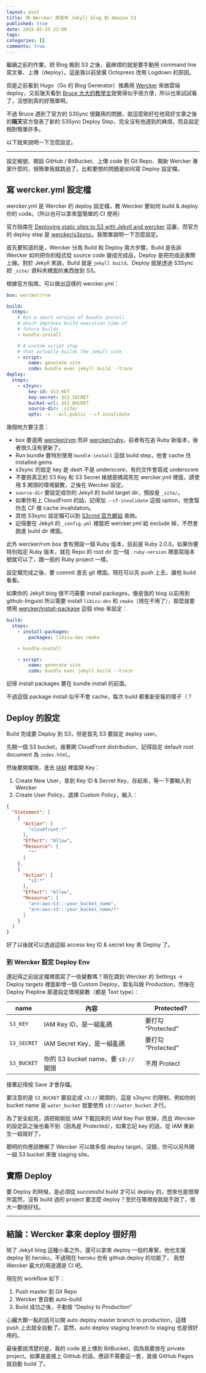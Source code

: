 ```yaml
---
layout: post
title: 用 Wercker 來發布 Jekyll blog 到 Amazon S3
published: true
date: 2015-02-25 23:00
tags:
categories: []
comments: true
---
```


繼續之前的作業，把 Blog 搬到 S3 之後，最麻煩的就是要手動用 command line 寫文章、上傳（deploy）。這是我以前放棄 Octopress 改用 Logdown 的原因。

但是之前看到 Hugo（Go 的 Blog Generator）推薦用 [Wercker](http://wercker.com) 來做雲端 deploy，又前幾天看到 [Bruce 大大的教學文](http://toyroom.bruceli.net/tw/2015/02/22/move-toy-room-blog-to-s3-with-jekyll-and-wercker.html)就覺得似乎很方便，所以也來試試看了，沒想到真的好簡單啊。

不過 Bruce 遇到了官方的 S3Sync 很難用的問題，就這麼剛好在他寫好文章之後的**隔天**官方發表了新的 S3Sync Deploy Step，完全沒有他遇到的麻煩，而且設定相對簡單許多。

以下就來說明一下怎麼設定。

---

設定帳號、開設 GitHub / BitBucket、上傳 code 到 Git Repo、開新 Wercker 專案什麼的，很簡單我就跳過了。比較要想的問題是如何寫 Deploy 設定檔。

## 寫 wercker.yml 設定檔

wercker.yml 是 Wercker 的 deploy 設定檔，教 Wercker 要如何 build & deploy 你的 code。（所以也可以拿來當簡單的 CI 使用）

官方指南在 [Deploying static sites to S3 with Jekyll and wercker](http://devcenter.wercker.com/articles/deployment/jekylls3.html) 這裏，而官方的 deploy step 是 [wercker/s3sync](https://app.wercker.com/#applications/51c82a063179be4478002245/tab/details)。我簡單說明一下怎麼設定。

首先要知道的是，Wercker 分為 Build 和 Deploy 兩大步驟，Build 是告訴 Wercker 如何把你的程式從 source code 變成完成品，Deploy 是把完成品實際上線。對於 Jekyll 來說，Build 就是 `jekyll build`、Deploy 就是透過 S3Sync 把 `_site/` 資料夾裡面的東西放到 S3。

根據官方指南，可以做出這樣的 wercker.yml：

```yml
box: wercker/rvm

build:
  steps:
    # Run a smart version of bundle install
    # which improves build execution time of
    # future builds
    - bundle-install

    # A custom script step
    # that actually builds the jekyll site
    - script:
        name: generate site
        code: bundle exec jekyll build --trace
deploy:
  steps:
    - s3sync:
        key-id: $S3_KEY
        key-secret: $S3_SECRET
        bucket-url: $S3_BUCKET
        source-dir: _site/
        opts: -v --acl-public --cf-invalidate
```

幾個地方要注意：

* box 要選用 [wercker/rvm](https://app.wercker.com/#applications/52c6d6e1728cc898720001e3/tab/details) 而非 [wercker/ruby](https://app.wercker.com/#applications/51ab917fdf8960ba45004497/tab/details)，前者有在追 Ruby 新版本，後者很久沒有更新了。
* Run bundle 要特別使用 `bundle-install` 這個 build step，他會 cache 住 installed gems
* s3sync 的設定 key 是 dash 不是 underscore，有的文件會寫成 underscore
* 不要把真正的 S3 Key 和 S3 Secret 帳號密碼寫死在 wercker.yml 裡面，請使用 $ 開頭的環境變數，之後在 Wercker 設定。
* `source-dir` 要設定成你的 Jekyll 的 build target dir，預設是 `_site/`。
* 如果你有上 CloudFront 的話，記得加 `--cf-invalidate` 這個 option，他會幫你去 CF 做 cache invalidation。
* 其他 S3sync 設定檔可以到 [S3cmd 官方網站](http://s3tools.org/s3cmd-sync) 查詢。
* 記得要在 Jekyll 的 `_config.yml` 裡面把 wercker.yml 給 exclude 掉，不然會跑進 build dir 裡面。

此外 wercker/rvm box 會有預設一個 Ruby 版本，目前是 Ruby 2.0.0。如果你要特別指定 Ruby 版本，就在 Repo 的 root dir 加一個 `.ruby-version` 裡面寫版本號就可以了，跟一般的 Ruby project 一樣。

設定檔完成之後，要 commit 進去 git 裡面。現在可以先 push 上去，讓他 build 看看。

如果你的 Jekyll blog 很不巧需要 install packages，像是我的 blog 以前用到 github-linguist 所以需要 install `libicu-dev` 和 `cmake`（現在不用了），那麼就要使用 [wercker/install-package](https://app.wercker.com/#applications/51c829ea3179be4478002168/tab/details) 這個 step 來設定：

```yml
build:
  steps:
    - install-packages:
        packages: libicu-dev cmake

    - bundle-install

    - script:
        name: generate site
        code: bundle exec jekyll build --trace
```

記得 install packages 要在 bundle install 的前面。

不過這個 package install 似乎不會 cache，每次 build 都重新安裝的樣子（？

## Deploy 的設定

Build 完成要 Deploy 到 S3，但是首先 S3 要設定 deploy user。

先開一個 S3 bucket，接著開 CloudFront distribution，記得設定 default root document 為 `index.html`。

然後要開權限，進去 [IAM](https://console.aws.amazon.com/iam/home) 裡面開 Key：

1. Create New User，拿到 Key ID & Secret Key，存起來，等一下要輸入到 Wercker
2. Create User Policy，選擇 Custom Policy，輸入：

```json
{
  "Statement": [
    {
      "Action": [
        "cloudfront:*"
      ],
      "Effect": "Allow",
      "Resource": [
        "*"
      ]
    },
    {
      "Action": [
        "s3:*"
      ],
      "Effect": "Allow",
      "Resource": [
        "arn:aws:s3:::your_bucket_name",
        "arn:aws:s3:::your_bucket_name/*"
      ]
    }
  ]
}
```

好了以後就可以透過這組 access key ID & secret key 來 Deploy 了。

### 到 Wercker 設定 Deploy Env

還記得之前設定檔裡面寫了一些變數嗎？現在請到 Wercker 的 Settings -> Deploy targets 裡面新增一個 Custom Deploy，取名叫做 Production，然後在 Deploy Piepline 那邊設定環境變數（都是 Text type）：

| name | 內容 | Protected? |
|-----|----|----------|
| `S3_KEY` | IAM Key ID，是一組亂碼 | 要打勾 “Protected” |
| `S3_SECRET` | IAM Secret Key，是一組亂碼 | 要打勾 “Protected” |
| `S3_BUCKET` | 你的 S3 bucket name，要 `s3://` 開頭 | 不用 Protect |

接著記得按 Save 才會存檔。

要注意的是 `S3_BUCKET` 要設定成 `s3://` 開頭的，這是 s3sync 的限制，例如你的 bucket name 是 `water_bucket` 就要使用 `s3://water_bucket` 才行。

為了安全起見，請把剛剛從 IAM 下載回來的 IAM Key Pair 砍掉，而且 Wercker 的設定區之後也看不到（因為是 Protected），如果忘記 key 的話，從 IAM 重新生一組就好了。

聰明的你應該瞭解了 Wercker 可以做多個 deploy target，沒錯，你可以另外開一組 S3 bucket 來做 staging site。

## 實際 Deploy

要 Deploy 的時候，是必須從 successful build 才可以 deploy 的，想來也是很理所當然，沒有 build 過的 project 要怎麼 deploy？至於在哪裡按我就不說了，很大一顆很好找。

---

## 結論：Wercker 拿來 deploy 很好用

除了 Jekyll blog 這種小事之外，還可以拿來 deploy 一般的專案，他也支援 deploy 到 heroku，不過現在 heroku 也有 github deploy 的功能了， 我想 Wercker 最大的用途還是 CI 吧。

現在的 workflow 如下：

1. Push master 到 Git Repo
2. Wercker 會自動 auto-build
3. Build 成功之後，手動按 “Deploy to Production”

心臟大顆一點的話可以開 auto deploy master branch to production，這樣 push 上去就全自動了。當然，auto deploy staging branch to staging 也是很好用的。

最後要說清楚的是，我的 code 是上傳到 BitBucket，因為我要放在 private project。如果是直接上 GitHub 的話，應該不需要這一套，直接 GitHub Pages 就自動 build 了。
